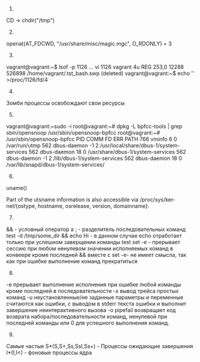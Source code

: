 1.
CD -> chdir("/tmp")

2.
openat(AT_FDCWD, "/usr/share/misc/magic.mgc", O_RDONLY) = 3


3.
vagrant@vagrant:~$ lsof -p 1126
...
vi      1126 vagrant    4u   REG  253,0    12288  526898 /home/vagrant/.tst_bash.swp (deleted)
vagrant@vagrant:~$ echo '' >/proc/1126/fd/4

4.
Зомби процессы освобождают свои ресурсы


5.
vagrant@vagrant:~sudo -i
root@vagrant:~# dpkg -L bpfcc-tools | grep sbin/opensnoop
/usr/sbin/opensnoop-bpfcc
root@vagrant:~# /usr/sbin/opensnoop-bpfcc
PID    COMM               FD ERR PATH
766    vminfo              6   0 /var/run/utmp
562    dbus-daemon        -1   2 /usr/local/share/dbus-1/system-services
562    dbus-daemon        18   0 /usr/share/dbus-1/system-services
562    dbus-daemon        -1   2 /lib/dbus-1/system-services
562    dbus-daemon        18   0 /var/lib/snapd/dbus-1/system-services/


6.
uname()


Part of the utsname information is also accessible  via  /proc/sys/ker‐
       nel/{ostype, hostname, osrelease, version, domainname}.

7.
&& -  условный оператор 
а ;  - разделитель последовательных команд
test -d /tmp/some_dir && echo Hi - в данном случае echo  отработает только при успешном заверщении команды test
set -e - прерывает сессию при любом ненулевом значении исполняемых команд в конвеере кроме последней
&&  вместе с set -e- не имеет смысла, так как при ошибке выполнение команд прекратиться


8.
-e прерывает выполнение исполнения при ошибке любой команды кроме последней в последовательности 
-x вывод трейса простых команд 
-u неустановленные/не заданные параметры и переменные считаются как ошибки, с выводом в stderr текста ошибки и выполнит завершение неинтерактивного вызова
-o pipefail возвращает код возврата набора/последовательности команд, ненулевой при последней команды или 0 для успешного выполнения команд.


9.
Самые частые 
S*(S,S+,Ss,Ssl,Ss+) - Процессы ожидающие завершения 
I*(I,I<) - фоновые процессы ядра
